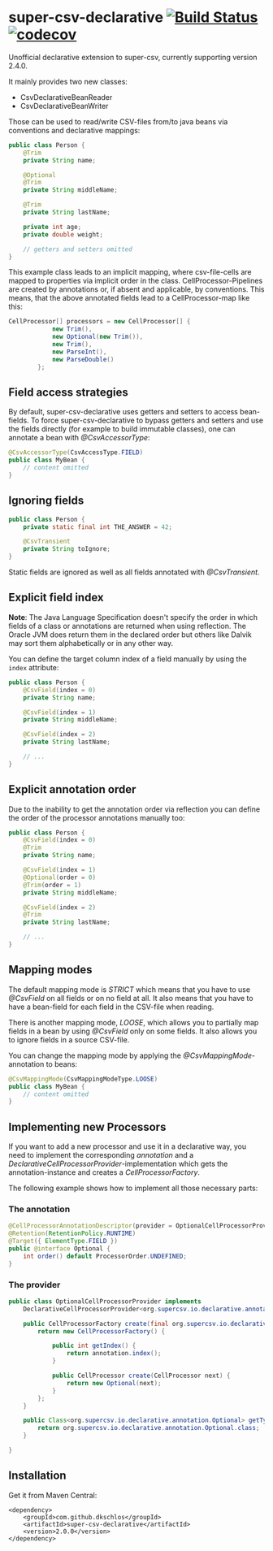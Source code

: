 # super-csv-declarative [![Build Status](https://travis-ci.org/dmn1k/super-csv-declarative.svg?branch=master)](https://travis-ci.org/dmn1k/super-csv-declarative) [![codecov](https://codecov.io/gh/dmn1k/super-csv-declarative/branch/master/graph/badge.svg)](https://codecov.io/gh/dkschlos/super-csv-declarative)

Unofficial declarative extension to super-csv, currently supporting version 2.4.0.

It mainly provides two new classes:
- CsvDeclarativeBeanReader
- CsvDeclarativeBeanWriter

Those can be used to read/write CSV-files from/to java beans via conventions and declarative mappings:

```Java
public class Person {
	@Trim
	private String name;

	@Optional
	@Trim
	private String middleName;

	@Trim
	private String lastName;

	private int age;
	private double weight;

	// getters and setters omitted
}
```

This example class leads to an implicit mapping, where csv-file-cells are mapped to properties via implicit order in the class.
CellProcessor-Pipelines are created by annotations or, if absent and applicable, by conventions.
This means, that the above annotated fields lead to a CellProcessor-map like this:

```Java
CellProcessor[] processors = new CellProcessor[] {
			new Trim(),
			new Optional(new Trim()),
			new Trim(),
			new ParseInt(),
			new ParseDouble()
		};
```

## Field access strategies

By default, super-csv-declarative uses getters and setters to access bean-fields.
To force super-csv-declarative to bypass getters and setters and use the fields directly (for example to build immutable classes), one can annotate a bean with *@CsvAccessorType*:

```Java
@CsvAccessorType(CsvAccessType.FIELD)
public class MyBean {
	// content omitted
}
```

## Ignoring fields

```Java
public class Person {
	private static final int THE_ANSWER = 42;

	@CsvTransient
	private String toIgnore;
}
```

Static fields are ignored as well as all fields annotated with *@CsvTransient*.

## Explicit field index

**Note**: The Java Language Specification doesn't specify the order in which fields of a class or annotations are returned when using reflection. The Oracle JVM does return them in the declared order but others like Dalvik may sort them alphabetically or in any other way.

You can define the target column index of a field manually by using the `index` attribute:

```Java
public class Person {
	@CsvField(index = 0)
	private String name;

	@CsvField(index = 1)
	private String middleName;

	@CsvField(index = 2)
	private String lastName;

	// ...
}
```
## Explicit annotation order

Due to the inability to get the annotation order via reflection you can define the order of the processor annotations manually too:

```Java
public class Person {
	@CsvField(index = 0)
	@Trim
	private String name;

	@CsvField(index = 1)
	@Optional(order = 0)
	@Trim(order = 1)
	private String middleName;

	@CsvField(index = 2)
	@Trim
	private String lastName;

	// ...
}
```

## Mapping modes

The default mapping mode is *STRICT* which means that you have to use *@CsvField* on all fields or on no field at all.
It also means that you have to have a bean-field for each field in the CSV-file when reading.

There is another mapping mode, *LOOSE*, which allows you to partially map fields in a bean by using *@CsvField* only on some fields.
It also allows you to ignore fields in a source CSV-file.

You can change the mapping mode by applying the *@CsvMappingMode*-annotation to beans:

```Java
@CsvMappingMode(CsvMappingModeType.LOOSE)
public class MyBean {
	// content omitted
}
```


## Implementing new Processors

If you want to add a new processor and use it in a declarative way, you need to implement the corresponding *annotation* and a *DeclarativeCellProcessorProvider*-implementation which gets the annotation-instance and creates a *CellProcessorFactory*.

The following example shows how to implement all those necessary parts:

### The annotation

```Java
@CellProcessorAnnotationDescriptor(provider = OptionalCellProcessorProvider.class)
@Retention(RetentionPolicy.RUNTIME)
@Target({ ElementType.FIELD })
public @interface Optional {
	int order() default ProcessorOrder.UNDEFINED;
}
```

### The provider

```Java
public class OptionalCellProcessorProvider implements
	DeclarativeCellProcessorProvider<org.supercsv.io.declarative.annotation.Optional> {

	public CellProcessorFactory create(final org.supercsv.io.declarative.annotation.Optional annotation) {
		return new CellProcessorFactory() {

			public int getIndex() {
				return annotation.index();
			}

			public CellProcessor create(CellProcessor next) {
				return new Optional(next);
			}
		};
	}

	public Class<org.supercsv.io.declarative.annotation.Optional> getType() {
		return org.supercsv.io.declarative.annotation.Optional.class;
	}

}
```

## Installation

Get it from Maven Central:
```Maven
<dependency>
    <groupId>com.github.dkschlos</groupId>
    <artifactId>super-csv-declarative</artifactId>
    <version>2.0.0</version>
</dependency>
```
